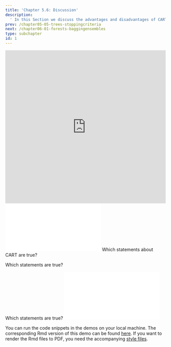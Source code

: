 ```yaml
---
title: 'Chapter 5.6: Discussion'
description:
  ' In this Section we discuss the advantages and disadvantages of CART and mention other tree methodologies.'
prev: /chapter05-05-trees-stoppingcriteria
next: /chapter06-01-forests-baggingensembles
type: subchapter
id: 1
---
```


<exercise id="1" title="Video Lecture">

<iframe width="100%" height="480" src="https://www.youtube.com/embed/nKULLVAUk74" frameborder="0" allow="accelerometer; autoplay; encrypted-media; gyroscope; picture-in-picture" allowfullscreen></iframe>

</exercise>

<exercise id="2" title="Slides">

<object data="pdfs/5/slides-cart-discussion.pdf" type="application/pdf" style="width:100%;height:480px">
    <embed src="pdfs/5/slides-cart-discussion.pdf" type="application/pdf" />
</object>

</exercise>


<exercise id="3" title="Quiz">
Which statements about CART are true?
<choice>
<opt text="CART is a stable algorithm, if the data changes slightly the tree structure remains quite similar.">
</opt>
<opt text="CART is robust to outliers." correct="true">
</opt>
<opt text="With trees it is easy to handle missing values." correct="true">
</opt>
<opt text="A simple tree is everything you need to fit a linear function `y≈a+b∗x` with numeric target.">
</opt>
</choice>
</exercise>


<!--<exercise id="4" title="Coding">-->

<!--#### *(P)* Create the spiral task-->

<!--For this exercise we are, again, using simulated data. Here we use the package `mlbench` to simulate spiral data. Therefore, use the function `mlbench.spirals()` to generate 500 data points with `sd = 0.1` and store it into a object called `spirals`. Transform this object to a `data.frame` and define the task with `target = "classes"`:-->


<!--<codeblock id="05_06_01">-->

<!--**Hints**-->
<!--- Generate data points and transfrom them to a data.frame-->
<!--`set.seed(314)`-->
<!--`spirals <- mlbench.spirals(500, sd = 0.1)`-->
<!--`spirals <- as.data.frame(spirals)`-->

<!--- Define the task-->
<!--`spirals_task <- TaskClassif$new(id = "spirals_task", backend = spirals, target = "classes")`-->

<!--</codeblock>-->


<!--#### *(P)* Create and train the `mlr3` CART learner-->

<!--Use the `classif.rpart` learner to train the tree. Use `minsplit = 20`  and `cp = 0.01` as hyperparameters:-->


<!--<codeblock id="05_06_02">-->

<!--**Hints**-->
<!--- Use the objects defined previously-->
<!--`set.seed(314)`-->
<!--`spirals <- mlbench.spirals(500, sd = 0.1)`-->
<!--`spirals <- as.data.frame(spirals)`-->
<!--`spirals_task <- TaskClassif$new(id = "spirals_task", backend = spirals, target = "classes")`-->

<!--- To define the learner use `lrn()`. Hyperparameter are passed as comma separated argument-->
<!--`learner_cart <- lrn("classif.rpart", minsplit = 20, cp = 0.01)`-->

<!--- Finally, use 'train()' to calculate the model-->
<!--`learner_cart$train(learner_cart, spirals_task)`-->

<!--</codeblock>-->


<!--#### *(P)* Visualize the fitted tree-->

<!--You can use the function `rpart.plot()` from the package of the same name `rpart.plot` to visualize the tree structure. For this, you have to access the internal fitted model which is stored as `state$model` element of the fitted model. Additionally, call `plot_learner_prediction()` to visualize the decision boundaries:-->


<!--<codeblock id="05_06_03">-->

<!--**Hints**-->
<!--- Use the objects defined previously and library `rpart.plot`-->
<!--`library(mlbench)`-->
<!--`library(rpart.plot)`-->

<!--`set.seed(314)`-->
<!--`spirals <- mlbench.spirals(500, sd = 0.1)`-->
<!--`spirals <- as.data.frame(spirals)`-->
<!--`spirals_task <- TaskClassif$new(id = "spirals_task", backend = spirals, target = "classes")`-->

<!--`learner_cart <- lrn("classif.rpart", minsplit = 20, cp = 0.01)`-->
<!--`learner_cart$train(spirals_task)`-->

<!--- Call `rpart.plot` of the fitted rpart model. You can access the model via the `learner.model` element of the model-->
<!--`rpart.plot(learner_cart$state$model, roundint = FALSE)`-->

<!--- Call `plotLearnerPrediction()` on the learner and task to get decision boundaries-->
<!--`plot_learner_prediction(learner = learner_cart, task = spirals_task)`-->

<!--</codeblock>-->



<!--#### *(P)* Visualize the tree for different data constellations-->

<!--To see how trees behave on the same data situation but different data constellation draw 500 rows randomly (using the `sample()` function) with replacement and recreate the figures:-->


<!--<codeblock id="05_06_04">-->

<!--**Hints**-->

<!--- Use different data situation, e.g. via sampling:-->
<!--`train_idx <- sample(1:500, size = 500, replace = TRUE)`-->

<!--</codeblock>-->

<!--</exercise>-->


<exercise id="4" title="Quiz">

Which statements are true?
<choice>
<opt text="The data situation is still the same, we are just using less unique data points." correct="true">
</opt>
<opt text="The tree structure for different data situations remains the same.">
</opt>
<opt text="The decision boundaries for different data situations remain the same.">
</opt>
</choice>

</exercise>


<!--<exercise id="6" title="Coding">-->

<!--#### *(P)* Visualize the tree for different hyperparameters-->

<!--Finally, visualize the tree structure and decision boundaries for varying hyperparameters. Also try to understand how changes in the parameters affect the figures.-->

<!--<codeblock id="05_06_05">-->

<!--</codeblock>-->

<!--</exercise>-->


<exercise id="5" title="Quiz">
Which statements are true?
<choice>
<opt text="Reducing just the complexity cp leads to bigger trees.">
</opt>
<opt text="Reducing complexity cp, minsplit at the same time leads to bigger trees." correct="true">
</opt>
<opt text="A very small minsplit leads to smaller trees.">
</opt>
<opt text="The bigger the tree the more unstable its structure becomes." correct="true">
</opt>
</choice>

</exercise>


<exercise id="6" title="CART">
<object data="code-demos/code_demo_cart.pdf" type="application/pdf" style="width:100%;height:480px">
    <embed src="code-demos/code_demo_cart.pdf" type="application/pdf" />
</object>

You can run the code snippets in the demos on your local machine. The corresponding Rmd version of this demo can be found [here](https://github.com/compstat-lmu/lecture_i2ml/blob/master/code-demos/code_demo_cart.Rmd). If you want to render the Rmd files to PDF, you need the accompanying [style files](https://github.com/compstat-lmu/lecture_i2ml/tree/master/style).

</exercise>
